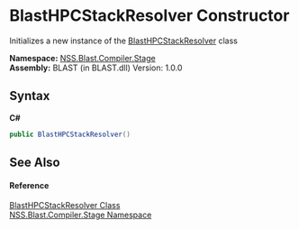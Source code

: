 # BlastHPCStackResolver Constructor 
 

Initializes a new instance of the <a href="T_NSS_Blast_Compiler_Stage_BlastHPCStackResolver">BlastHPCStackResolver</a> class

**Namespace:**&nbsp;<a href="N_NSS_Blast_Compiler_Stage">NSS.Blast.Compiler.Stage</a><br />**Assembly:**&nbsp;BLAST (in BLAST.dll) Version: 1.0.0

## Syntax

**C#**<br />
``` C#
public BlastHPCStackResolver()
```


## See Also


#### Reference
<a href="T_NSS_Blast_Compiler_Stage_BlastHPCStackResolver">BlastHPCStackResolver Class</a><br /><a href="N_NSS_Blast_Compiler_Stage">NSS.Blast.Compiler.Stage Namespace</a><br />